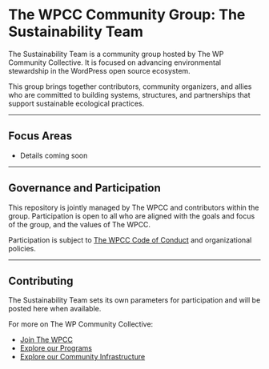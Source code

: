 # The WPCC Community Group: The Sustainability Team

The Sustainability Team is a community group hosted by The WP Community Collective. It is focused on advancing environmental stewardship in the WordPress open source ecosystem.

This group brings together contributors, community organizers, and allies who are committed to building systems, structures, and partnerships that support sustainable ecological practices.

---

## Focus Areas

- Details coming soon

---

## Governance and Participation

This repository is jointly managed by The WPCC and contributors within the group. Participation is open to all who are aligned with the goals and focus of the group, and the values of The WPCC.

Participation is subject to [The WPCC Code of Conduct](https://www.thewpcommunitycollective.com/about/code-of-conduct/) and organizational policies.

---

## Contributing

The Sustainability Team sets its own parameters for participation and will be posted here when available.

For more on The WP Community Collective:

- [Join The WPCC](https://www.thewpcommunitycollective.com/join/)
- [Explore our Programs](https://github.com/thewpcommunitycollective/programs)
- [Explore our Community Infrastructure ](https://github.com/thewpcommunitycollective/community)
